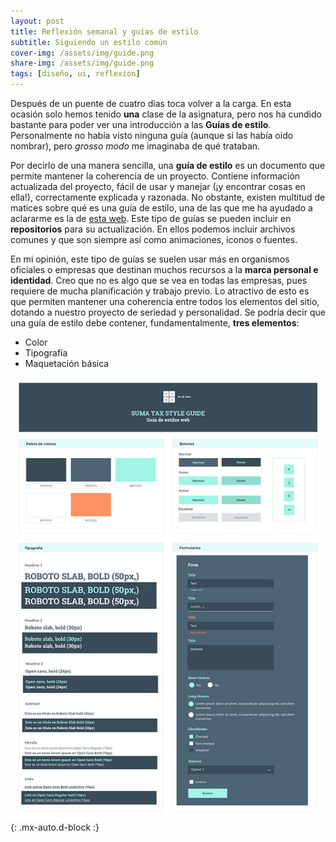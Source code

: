 ```yaml
---
layout: post
title: Reflexión semanal y guías de estilo
subtitle: Siguiendo un estilo común
cover-img: /assets/img/guide.png
share-img: /assets/img/guide.png
tags: [diseño, ui, reflexion]
---
```


Después de un puente de cuatro días toca volver a la carga. En esta ocasión solo hemos tenido **una** clase de la asignatura, pero nos ha cundido bastante para poder ver una introducción a las **Guías de estilo**. Personalmente no había visto ninguna guía (aunque si las había oido nombrar), pero *grosso modo* me imaginaba de qué trataban.

Por decirlo de una manera sencilla, una **guía de estilo** es un documento que permite mantener la coherencia de un proyecto. Contiene información actualizada del proyecto, fácil de usar y manejar (¡y encontrar cosas en ella!), correctamente explicada y razonada. No obstante, existen multitud de matices sobre qué es una guía de estilo, una de las que me ha ayudado a aclararme es la de [esta web](https://glopdesign.com/guia-estilo-web/). Este tipo de guías se pueden incluir en **repositorios** para su actualización. En ellos podemos incluir archivos comunes y que son siempre así como animaciones, iconos o fuentes.

En mi opinión, este tipo de guías se suelen usar más en organismos oficiales o empresas que destinan muchos recursos a la **marca personal e identidad**. Creo que no es algo que se vea en todas las empresas, pues requiere de mucha planificación y trabajo previo. Lo atractivo de esto es que permiten mantener una coherencia entre todos los elementos del sitio, dotando a nuestro proyecto de seriedad y personalidad. Se podría decir que una guía de estilo debe contener, fundamentalmente, **tres elementos**:
- Color
- Tipografía
- Maquetación básica

![Ejemplo de guía de estilo](/assets/img/style.jpg){: .mx-auto.d-block :}
